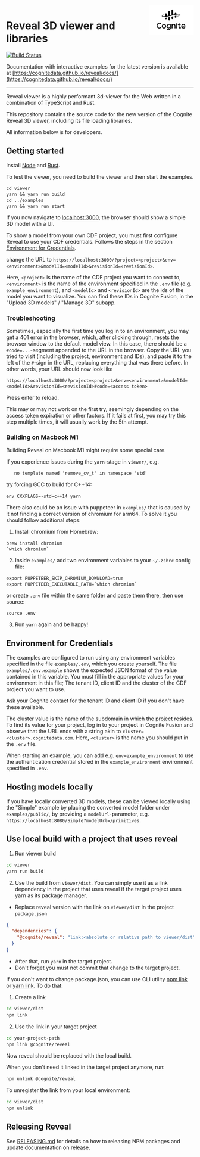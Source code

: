 <a href="https://cognite.com/">
<picture>
  <source media="(prefers-color-scheme: dark)" srcset="./cognite_logo_dark.png">
  <img src="./cognite_logo.png" alt="Cognite logo" title="Cognite" align="right" height="80" />
</picture>
</a>

# Reveal 3D viewer and libraries

[![Build Status](https://github.com/cognitedata/reveal/actions/workflows/ci.yml/badge.svg
)](https://github.com/cognitedata/reveal/actions/workflows/ci.yml)

Documentation with interactive examples for the latest version is available at [https://cognitedata.github.io/reveal/docs/](https://cognitedata.github.io/reveal/docs/)

---

Reveal viewer is a highly performant 3d-viewer for the Web written in a combination of TypeScript and Rust.

This repository contains the source code for the new version of the Cognite Reveal 3D viewer,
including its file loading libraries.

All information below is for developers.

## Getting started

Install [Node](https://nodejs.org/en/download/) and [Rust](https://doc.rust-lang.org/cargo/getting-started/installation.html).

To test the viewer, you need to build the viewer and then start the examples.

```
cd viewer
yarn && yarn run build
cd ../examples
yarn && yarn run start
```

If you now navigate to [localhost:3000](https://localhost:3000), the browser should show a simple 3D model with a UI.

To show a model from your own CDF project, you must first configure Reveal to use your CDF credentials. Follows the steps in the section [Environment for Credentials](environment-for-credentials).

change the URL to `https://localhost:3000/?project=<project>&env=<environment>&modelId=<modelId>&revisionId=<revisionId>`.

Here, `<project>` is the name of the CDF project you want to connect to, `<environment>` is the name of the environment specified in the `.env` file (e.g. `example_environment`), and `<modelId>` and `<revisionId>` are the ids of the model you want to visualize. You can find these IDs in Cognite Fusion, in the "Upload 3D models" / "Manage 3D" subapp.

### Troubleshooting

Sometimes, especially the first time you log in to an environment, you may get a 401 error in the browser, which, after clicking through, resets the browser window to the default model view. In this case, there should be a `#code=...`-segment appended to the URL in the browser. Copy the URL you tried to visit (including the project, environment and IDs), and paste it to the left of the `#`-sign in the URL, replacing everything that was there before. In other words, your URL should now look like

```
https://localhost:3000/?project=<project>&env=<environment>&modelId=<modelId>&revisionId=<revisionId>#code=<access token>
```

Press enter to reload.

This may or may not work on the first try, seemingly depending on the access token expiration or other factors. If it fails at first, you may try this step multiple times, it will usually work by the 5th attempt.

### Building on Macbook M1

Building Reveal on Macbook M1 might require some special care.

If you experience issues during the `yarn`-stage in `viewer/`, e.g.
```
   no template named 'remove_cv_t' in namespace 'std'
```
try forcing GCC to build for C++14:

`env CXXFLAGS=-std=c++14 yarn`

There also could be an issue with puppeteer in `examples/` that is caused by it not finding a correct version of chromium for arm64. To solve it you should follow additional steps:

1. Install chromium from Homebrew:
```
brew install chromium
`which chromium`
```

2. Inside `examples/` add two environment variables to your `~/.zshrc` config file:
```
export PUPPETEER_SKIP_CHROMIUM_DOWNLOAD=true
export PUPPETEER_EXECUTABLE_PATH=`which chromium`
```
or create `.env` file within the same folder and paste them there, then use source:
```
source .env
```
3. Run `yarn` again and be happy!

## Environment for Credentials

The examples are configured to run using any environment variables specified in the file `examples/.env`, which you create yourself.  The file `examples/.env.example` shows the expected JSON format of the value contained in this variable. You must fill in the appropriate values for your environment in this file; The tenant ID, client ID and the cluster of the CDF project you want to use.

Ask your Cognite contact for the tenant ID and client ID if you don't have these available.

The cluster value is the name of the subdomain in which the project resides. To find its value for your project, log in to your project in Cognite Fusion and observe that the URL ends with a string akin to `cluster=<cluster>.cognitedata.com`. Here, `<cluster>` is the name you should put in the `.env` file.

When starting an example, you can add e.g. `env=example_environment` to use the authentication credential stored in the `example_environment` environment specified in `.env`.

## Hosting models locally

If you have locally converted 3D models, these can be viewed locally using the "Simple" example by
placing the converted model folder under `examples/public/`, by providing a `modelUrl`-parameter, e.g.
`https://localhost:8080/Simple?modelUrl=/primitives`.

## Use local build with a project that uses reveal

1. Run viewer build

```bash
cd viewer
yarn run build
```

2. Use the build from `viewer/dist`.
You can simply use it as a link dependency in the project that uses reveal if
the target project uses yarn as its package manager.

  * Replace reveal version with the link on `viewer/dist` in the project `package.json`
```json
{
  "dependencies": {
    "@cognite/reveal": "link:<absolute or relative path to viewer/dist"
  }
}
```
  * After that, run `yarn` in the target project.
  * Don't forget you must not commit that change to the target project.

If you don't want to change package.json, you can use CLI utility [npm link](https://docs.npmjs.com/cli/link)
or [yarn link](https://classic.yarnpkg.com/en/docs/cli/link/). To do that:

1. Create a link

```bash
cd viewer/dist
npm link
```

2. Use the link in your target project

```bash
cd your-project-path
npm link @cognite/reveal
```

Now reveal should be replaced with the local build.

When you don't need it linked in the target project anymore, run:

```bash
npm unlink @cognite/reveal
```

To unregister the link from your local environment:

```bash
cd viewer/dist
npm unlink
```

## Releasing Reveal

See [RELEASING.md](RELEASING.md) for details on how to releasing NPM packages and update
documentation on release.
